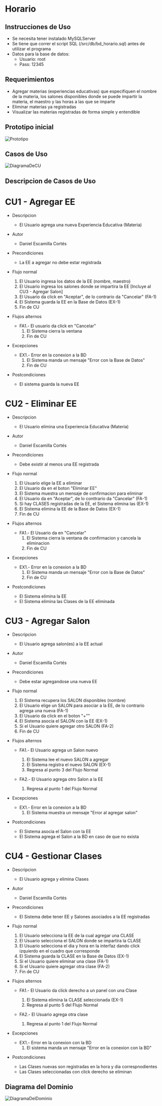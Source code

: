 # Horario

## Instrucciones de Uso
- Se necesita tener instalado MySQLServer
- Se tiene que correr el script SQL (/src/db/bd_horario.sql) antes de utilizar el programa
- Datos para la base de datos:
	- Usuario: root
	- Pass: 12345

## Requerimientos
- Agregar materias (experiencias educativas) que especifiquen el nombre de la materia, los salones disponibles donde se puede impartir la materia, el maestro y las horas a las que se imparte
- Eliminar materias ya registradas
- Visualizar las materias registradas de forma simple y entendible

## Prototipo inicial
![Prototipo](/documentacion/prototipo.png)

## Casos de Uso
![DiagramaDeCU](/documentacion/casosdeuso.png)

## Descripcion de Casos de Uso

# CU1 - Agregar EE
- Descripcion
	- El Usuario agrega una nueva Experiencia Educativa (Materia)

- Autor
	- Daniel Escamilla Cortés

- Precondiciones
	- La EE a agregar no debe estar registrada

- Flujo normal
	1. El Usuario ingresa los datos de la EE (nombre, maestro)
	2. El Usuario ingresa los salones donde se impartira la EE [Incluye al CU3 - Agregar Salon]
	3. El Usuario da click en "Aceptar", de lo contrario da "Cancelar" (FA-1)
	4. El Sistema guarda la EE en la Base de Datos (EX-1)
	5. Fin de CU

- Flujos alternos
	- FA1.- El usuario da click en "Cancelar"
		1. El Sistema cierra la ventana
		2. Fin de CU

- Excepciones
	- EX1.- Error en la conexion a la BD
		1. El Sistema manda un mensaje "Error con la Base de Datos"
		2. Fin de CU

- Postcondiciones
	- El sistema guarda la nueva EE

# CU2 - Eliminar EE
- Descripcion
	- El Usuario elimina una Experiencia Educativa (Materia)

- Autor
	- Daniel Escamilla Cortés

- Precondiciones
	- Debe existir al menos una EE registrada

- Flujo normal
	1. El Usuario elige la EE a eliminar
	2. El Usuario da en el boton "Eliminar EE"
	3. El Sistema muestra un mensaje de confirmacion para eliminar
	4. El Usuario da en "Aceptar", de lo conttrario da "Cancelar" (FA-1)
	5. Si hay CLASES registradas de la EE, el Sistema elimina las (EX-1)
	6. El Sistema elimina la EE de la Base de Datos (EX-1)
	7. Fin de CU

- Flujos alternos
	- FA1.- El Usuario da en "Cancelar"
		1. El Sistema cierra la ventana de confirmacion y cancela la eliminacion
		2. Fin de CU

- Excepciones
	- EX1.- Error en la conexion a la BD
		1. El Sistema manda un mensaje "Error con la Base de Datos"
		2. Fin de CU

- Postcondiciones
	- El Sistema elimina la EE
	- El Sistema elimina las Clases de la EE eliminada

# CU3 - Agregar Salon
- Descripcion
	- El Usuario agrega salon(es) a la EE actual

- Autor
	- Daniel Escamilla Cortés

- Precondiciones
	- Debe estar agregandose una nueva EE

- Flujo normal
	1. El Sistema recupera los SALON disponibles (nombre)
	1. El Usuario elige un SALON para asociar a la EE, de lo contrario agrega una nueva (FA-1)
	2. El Usuario da click en el boton "+""
	3. El Sistema asocia el SALON con la EE (EX-1)
	4. Si el Usuario quiere agregar otro SALON (FA-2)
	5. Fin de CU

- Flujos alternos
	- FA1.- El Usuario agrega un Salon nuevo
		1. El Sistema lee el nuevo SALON a agregar
		2. El Sistema registra el nuevo SALON (EX-1)
		3. Regresa al punto 3 del Flujo Normal

	- FA2.- El Usuario agrega otro Salon a la EE
		1. Regresa al punto 1 del Flujo Normal

- Excepciones
	- EX1.- Error en la conexion a la BD
		1. El Sistema muestra un mensaje "Error al agregar salon"

- Postcondiciones
	- El Sistema asocia el Salon con la EE
	- El Sistema agrega el Salon a la BD en caso de que no exista

# CU4 - Gestionar Clases
- Descripcion
	- El Usuario agrega y elimina Clases

- Autor
	- Daniel Escamilla Cortés

- Precondiciones
	- El Sistema debe tener EE y Salones asociados a la EE registradas

- Flujo normal
	1. El Usuario selecciona la EE de la cual agregar una CLASE
	2. El Usuario selecciona el SALON donde se impartira la CLASE
	3. El Usuario selecciona el dia y hora en la interfaz dando click izquierdo en el cuadro que corresponde
	4. El Sistema guarda la CLASE en la Base de Datos (EX-1)
	5. Si el Usuario quiere eliminar una clase (FA-1)
	6. Si el Usuario quiere agregar otra clase (FA-2)
	7. Fin de CU

- Flujos alternos
	- FA1.- El Usuario da click derecho a un panel con una Clase
		1. El Sistema elimina la CLASE seleccionada (EX-1)
		2. Regresa al punto 5 del Flujo Normal

	- FA2.- El Usuario agrega otra clase
		1. Regresa al punto 1 del Flujo Normal

- Excepciones
	- EX1.- Error en la conexion con la BD
		1. El sistema manda un mensaje "Error en la conexion con la BD"

- Postcondiciones
	- Las Clases nuevas son registradas en la hora y dia correspnodientes
	- Las Clases seleccionadas con click derecho se eliminan

## Diagrama del Dominio
![DiagramaDelDominio](/documentacion/dominio.png)

